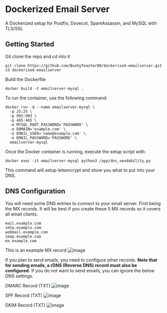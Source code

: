 # Dockerized Email Server

A Dockerized setup for Postfix, Dovecot, SpamAssassin, and MySQL with TLS/SSL

## Getting Started

Git clone the repo and cd into it 

```
git clone https://github.com/BushyToaster88/dockerised-emailserver.git
cd dockerised-emailserver
```
Build the Dockerfile
```
docker build -t emailserver-mysql .
```


To run the container, use the following command:

```
docker run -d --name emailserver-mysql \
  -p 25:25 \
  -p 993:993 \
  -p 465:465 \
  -e MYSQL_ROOT_PASSWORD='PASSWORD' \
  -e DOMAIN='example.com' \
  -e EMAIL_USER='name@example.com' \
  -e EMAIL_PASSWORD='PASSWORD' \
  emailserver-mysql
```

Once the Docker container is running, execute the setup script with:

```
docker exec -it emailserver-mysql python3 /app/dns_sendability.py
```

This command will setup letsencrypt and show you what to put into your DNS.

## DNS Configuration
You will need some DNS entries to connect to your email server. First being the MX records. It will be best if you create these 5 MX records so it covers all email clients.
```
mail.example.com
smtp.example.com
webmail.example.com
imap.example.com
mx.example.com
```
This is an example MX record
![image](https://github.com/BushyToaster88/dockerised-emailserver/assets/67993175/fbd29d38-f532-42f6-863d-c847f8114c2c)

If you plan to send emails, you need to configure other records. **Note that for sending emails, a rDNS (Reverse DNS) record must also be configured.**
If you do not want to send emails, you can ignore the below DNS settings.

DMARC Record (TXT)
![image](https://github.com/BushyToaster88/dockerised-emailserver/assets/67993175/c4457d7b-be2b-4d94-ad4d-e10f298a13ff)

SPF Record (TXT)
![image](https://github.com/BushyToaster88/dockerised-emailserver/assets/67993175/8034a353-2ef5-42bd-8d6c-e3a85a5aecce)

DKIM Record (TXT)
![image](https://github.com/BushyToaster88/dockerised-emailserver/assets/67993175/8dfd25d5-5fd6-4cdf-bccc-93f186f48dc9)








